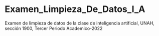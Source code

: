 # Examen_Limpieza_De_Datos_I_A
Examen de limpieza de datos de la clase de inteligencia artificial, UNAH, sección 1900, Tercer Periodo Academico-2022
